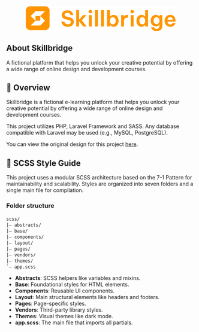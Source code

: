 <p align="center"><a href="https://laravel.com" target="_blank"><img src="https://raw.githubusercontent.com/Guilherme-Ferreti/Skillbridge/refs/heads/main/resources/images/logos/skillbridge-full.svg" width="400" alt="Laravel Logo"></a></p>

## About Skillbridge

A fictional platform that helps you unlock your creative potential by offering a wide range of online design and development courses.

## 📄 Overview

Skillbridge is a fictional e-learning platform that helps you unlock your creative potential by offering a wide range of online design and development courses.


This project utilizes PHP, Laravel Framework and SASS. Any database compatible with Laravel may be used (e.g., MySQL, PostgreSQL).

You can view the original design for this project [here](https://www.figma.com/community/file/1302328770970984511).

## 🎨 SCSS Style Guide

This project uses a modular SCSS architecture based on the 7-1 Pattern for maintainability and scalability. Styles are organized into seven folders and a single main file for compilation.

### Folder structure

```
scss/
|– abstracts/
|– base/
|– components/
|– layout/
|– pages/
|– vendors/
|– themes/
`– app.scss
```

* **Abstracts**: SCSS helpers like variables and mixins.
* **Base**: Foundational styles for HTML elements.
* **Components**: Reusable UI components.
* **Layout**: Main structural elements like headers and footers.
* **Pages**: Page-specific styles.
* **Vendors**: Third-party library styles.
* **Themes**: Visual themes like dark mode.
* **app.scss**: The main file that imports all partials.